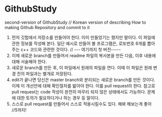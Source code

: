 # GithubStudy
second-version of GithubStudy
// Korean version of describing How to making Github Repository and commit to it

1. 먼저 깃헙에서 저장소를 만들어야 한다. 이미 만들었기는 했지만 말이다. 이 파일에 관한 정보를 작성해 본다. 일단 예시로 만들어 볼 프로그램은, 로또번호 6개를 뽑아주는 c++ 코드와 관련한 것이다.
// --- 여기까지 첫 버전-----
2. 이제 새로운 branch를 만들어서 readme 파일의 복사본을 만든 다음, 이후 내용에 대해 서술해야 한다.
3. 새로운 branch를 만든 후, 이 파일에서 원래의 파일을 연다. 이때 이 파일은 원래 변경 전의 파일과는 별개로 저장된다.
4. edit가 끝나면 당신은 master branch와 분리되는 새로운 branch를 만든 것이다. 이제 이 개선안에 대해 확인절차를 밟아야 한다. 이를 pull request라 한다. 참고로 pull request는 code 작성이 완전히 마무리 되지 않은 상태에서도 가능하다. 문제에 대한 토의가 필요하다거나 하는 경우 등 말이다.
5. 스스로 pull request를 만들어서 스스로 적용시킬수도 있다. 해봐 해보는게 좋아
//5까지!
